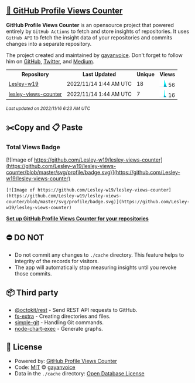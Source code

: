 ## [🚀 GitHub Profile Views Counter](https://github.com/gayanvoice/github-profile-views-counter)
**GitHub Profile Views Counter** is an opensource project that powered entirely by  `GitHub Actions` to fetch and store insights of repositories.
It uses `GitHub API` to fetch the insight data of your repositories and commits changes into a separate repository.

The project created and maintained by [gayanvoice](https://github.com/gayanvoice). Don't forget to follow him on [GitHub](https://github.com/gayanvoice), [Twitter](https://twitter.com/gayanvoice), and [Medium](https://gayanvoice.medium.com/).

<table>
	<tr>
		<th>
			Repository
		</th>
		<th>
			Last Updated
		</th>
		<th>
			Unique
		</th>
		<th>
			Views
		</th>
	</tr>
	<tr>
		<td>
			<a href="https://github.com/Lesley-w19/lesley-views-counter/tree/master/readme/509677702/year.md">
				Lesley-w19
			</a>
		</td>
		<td>
			2022/11/14 1:44 AM UTC
		</td>
		<td>
			18
		</td>
		<td>
			<img alt="Response time graph" src="https://github.com/Lesley-w19/lesley-views-counter/raw/master/graph/509677702/small/year.png" height="20"> 56
		</td>
	</tr>
	<tr>
		<td>
			<a href="https://github.com/Lesley-w19/lesley-views-counter/tree/master/readme/509726908/year.md">
				lesley-views-counter
			</a>
		</td>
		<td>
			2022/11/14 1:44 AM UTC
		</td>
		<td>
			7
		</td>
		<td>
			<img alt="Response time graph" src="https://github.com/Lesley-w19/lesley-views-counter/raw/master/graph/509726908/small/year.png" height="20"> 16
		</td>
	</tr>
</table>

<small><i>Last updated on 2022/11/16 6:23 AM UTC</i></small>

## ✂️Copy and 📋 Paste
### Total Views Badge
[![Image of https://github.com/Lesley-w19/lesley-views-counter](https://github.com/Lesley-w19/lesley-views-counter/blob/master/svg/profile/badge.svg)](https://github.com/Lesley-w19/lesley-views-counter)

```readme
[![Image of https://github.com/Lesley-w19/lesley-views-counter](https://github.com/Lesley-w19/lesley-views-counter/blob/master/svg/profile/badge.svg)](https://github.com/Lesley-w19/lesley-views-counter)
```
[**Set up GitHub Profile Views Counter for your repositories**](https://github.com/gayanvoice/github-profile-views-counter)
## ⛔ DO NOT
- Do not commit any changes to `./cache` directory. This feature helps to integrity of the records for visitors.
- The app will automatically stop measuring insights until you revoke those commits.
## 📦 Third party

- [@octokit/rest](https://www.npmjs.com/package/@octokit/rest) - Send REST API requests to GitHub.
- [fs-extra](https://www.npmjs.com/package/fs-extra) - Creating directories and files.
- [simple-git](https://www.npmjs.com/package/simple-git) - Handling Git commands.
- [node-chart-exec](https://www.npmjs.com/package/node-chart-exec) - Generate graphs.
## 📄 License
- Powered by: [GitHub Profile Views Counter](https://github.com/gayanvoice/github-profile-views-counter)
- Code: [MIT](./LICENSE) © [gayanvoice](https://github.com/gayanvoice)
- Data in the `./cache` directory: [Open Database License](https://opendatacommons.org/licenses/odbl/1-0/)